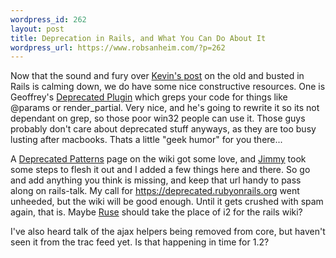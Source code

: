 ```yaml
--- 
wordpress_id: 262
layout: post
title: Deprecation in Rails, and What You Can Do About It
wordpress_url: https://www.robsanheim.com/?p=262
---
```

Now that the sound and fury over <a href="https://glu.ttono.us/articles/2006/08/30/guide-things-you-shouldnt-be-doing-in-rails">Kevin's post</a> on the old and busted in Rails is calming down, we do have some nice constructive resources.  One is Geoffrey's <a href="https://nubyonrails.topfunky.com/articles/2006/08/31/deprecated-plugin-find-old-rails-code">Deprecated Plugin</a> which greps your code for things like @params or render_partial.  Very nice, and he's going to rewrite it so its not dependant on grep, so those poor win32 people can use it.  Those guys probably don't care about deprecated stuff anyways, as they are too busy lusting after macbooks.  Thats a little "geek humor" for you there...

A <a href="https://wiki.rubyonrails.com/rails/pages/Deprecated+Patterns/">Deprecated Patterns</a> page on the wiki got some love, and <a href="https://jim.eponym.com/blog/_archives/2006/8/31/2283270.html">Jimmy</a> took some steps to flesh it out and I added a few things here and there.  So go and add anything you think is missing, and keep that url handy to pass along on rails-talk.  My call for https://deprecated.rubyonrails.org went unheeded, but the wiki will be good enough.  Until it gets crushed with spam again, that is.  Maybe <a href="https://wikis.onestepback.org/Ruse/page/show/FrequentlyAskedQuestions">Ruse</a> should take the place of i2 for the rails wiki?

I've also heard talk of the ajax helpers being removed from core, but haven't seen it from the trac feed yet.  Is that happening in time for 1.2?

